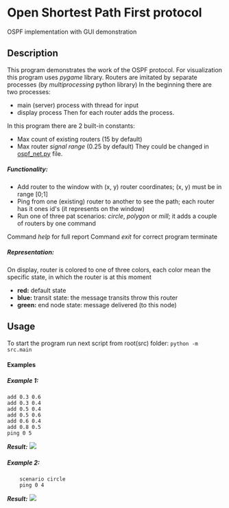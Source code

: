 # Open Shortest Path First protocol 

OSPF implementation with GUI demonstration

## Description
This program demonstrates the work of the OSPF protocol. For visualization this program uses *pygame* library. 
Routers are imitated by separate processes (by *multiprocessing* python library)
In the beginning there are two processes: 
-	main (server) process with thread for input 
-	display process
Then for each router adds the process. 

In this program there are 2 built-in constants:
-	Max count of existing routers (15 by default)
-	Max router *signal range* (0.25 by default)
They could be changed in [ospf_net.py](https://https://github.com/LesikDee/Computer_Network/blob/master/OSPF/src/ospf_net.py) file.

##### Functionality:
-	Add router to the window with (x, y) router coordinates; (x, y) must be in range [0;1]
-	Ping from one (existing) router to another to see the path; each router has it ones id's (it represents on the window)
-	Run one of three pat scenarios: *circle*, *polygon* or *mill*; it adds a couple of routers by one command

Command *help* for full report
Command *exit* for correct program terminate  
 
##### Representation:
On display, router is colored to one of three colors, each color mean the specific state, in which the router is at this moment 
-	**red:** default state 
-	**blue:** transit state: the message transits throw this router 
-	**green:** end node state: message delivered (to this node) 

## Usage 
To start the program run next script from root(src) folder:
	`python -m src.main`
	
#### Examples
##### Example 1:
```console
add 0.3 0.6
add 0.3 0.4
add 0.5 0.4
add 0.5 0.6
add 0.6 0.4
add 0.8 0.5
ping 0 5
```

***Result:***
![](https://https://github.com/LesikDee/Computer_Network/blob/master/OSPF/screenshots/Example1.png)

##### Example 2:
```console
	scenario circle
	ping 0 4
```

***Result:***
![](https://https://github.com/LesikDee/Computer_Network/blob/master/OSPF/screenshots/Example2.png)

